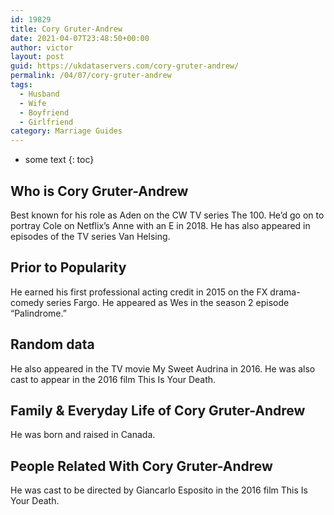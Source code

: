 ```yaml
---
id: 19829
title: Cory Gruter-Andrew
date: 2021-04-07T23:48:50+00:00
author: victor
layout: post
guid: https://ukdataservers.com/cory-gruter-andrew/
permalink: /04/07/cory-gruter-andrew
tags:
  - Husband
  - Wife
  - Boyfriend
  - Girlfriend
category: Marriage Guides
---
```


* some text
{: toc}


## Who is Cory Gruter-Andrew



Best known for his role as Aden on the CW TV series The 100. He&#8217;d go on to portray Cole on Netflix&#8217;s Anne with an E in 2018. He has also appeared in episodes of the TV series Van Helsing. 

                
                
                
## Prior to Popularity



He earned his first professional acting credit in 2015 on the FX drama-comedy series Fargo. He appeared as Wes in the season 2 episode &#8220;Palindrome.&#8221; 

                
                
                
## Random data



He also appeared in the TV movie My Sweet Audrina in 2016. He was also cast to appear in the 2016 film This Is Your Death.

                
                
                
## Family & Everyday Life of Cory Gruter-Andrew



He was born and raised in Canada.

                
                
                
## People Related With Cory Gruter-Andrew



He was cast to be directed by Giancarlo Esposito in the 2016 film This Is Your Death.

                
              
            
          
          
          